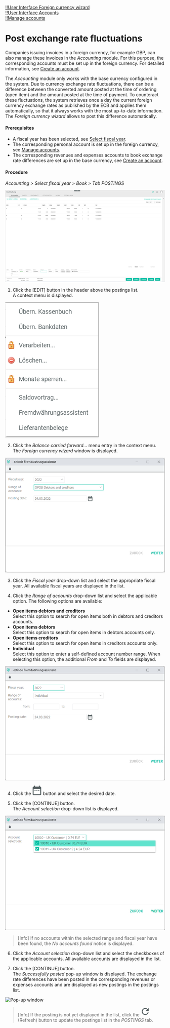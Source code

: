 [!!User Interface Foreign currency wizard](../UserInterface/01_Book.md#foreign-currency-wizard)  
[!!User Interface Accounts](../UserInterface/02b_Accounts.md)  
[!!Manage accounts](../Integration/03_ManageAccounts.md)

# Post exchange rate fluctuations

Companies issuing invoices in a foreign currency, for example GBP, can also manage these invoices in the *Accounting* module. For this purpose, the corresponding accounts must be set up in the foreign currency. For detailed information, see [Create an account](../Integration/03_ManageAccounts.md#create-an-account).

The *Accounting* module only works with the base currency configured in the system. Due to currency exchange rate fluctuations, there can be a difference between the converted amount posted at the time of ordering (open item) and the amount posted at the time of payment. To counteract these fluctuations, the system retrieves once a day the current foreign currency exchange rates as published by the ECB and applies them automatically, so that it always works with the most up-to-date information. The *Foreign currency wizard* allows to post this difference automatically.

#### Prerequisites

- A fiscal year has been selected, see [Select fiscal year](./01_SelectFiscalYear.md).
- The corresponding personal account is set up in the foreign currency, see [Manage accounts](../Integration/03_ManageAccounts.md).
- The corresponding revenues and expenses accounts to book exchange rate differences are set up in the base currency, see [Create an account](../Integration/03_ManageAccounts.md#create-an-account).

[comment]: <> (Wird das in dem Kapitel beschrieben? Oder muss das noch ergänzt werden? -> Konten 2150 - Aufw. aus Kursdifferenzen und 2660 - Erträge aus Kursdifferenzen sind standardmäßig verfügbar, evtl. prüfen, ob Funktion auch aktiv ist. Man könnte evtl. eine Prozedur in diesem Kapitel dazu hinzufügen, da es nicht so deutlich ist. Oder wenn nicht standardmäßig verfügbar, müssen diese Konten erstellt werden, damit die Kursdifferenzen gebucht werden können. Auch noch extra account als Erlöskonto zu UK Drittland, oder zum relevanten Land. Stimmt es so?)

#### Procedure

*Accounting > Select fiscal year > Book > Tab POSTINGS*

![Postings](../../Assets/Screenshots/RetailSuiteAccounting/Book/Bookings/Bookings.png "[Postings]")

1. Click the [EDIT] button in the header above the postings list.  
A context menu is displayed.

  ![Edit](../../Assets/Screenshots/RetailSuiteAccounting/Book/Edit.png "[Edit]")

2. Click the *Balance carried forward...* menu entry in the context menu.     
The *Foreign currency wizard* window is displayed.

  ![Foreign currency wizard](../../Assets/Screenshots/RetailSuiteAccounting/Book/ForeignCurrencyWizard01.png "[Foreign currency wizard]")

3. Click the *Fiscal year* drop-down list and select the appropriate fiscal year. All available fiscal years are displayed in the list.

3. Click the *Range of accounts* drop-down list and select the applicable option. The following options are available:  

  - **Open items debtors and creditors**  
  Select this option to search for open items both in debtors and creditors accounts.
  - **Open items debtors**  
  Select this option to search for open items in debtors accounts only.
  - **Open items creditors**  
  Select this option to search for open items in creditors accounts only.
  - **Individual**  
  Select this option to enter a self-defined account number range. When selecting this option, the additional *From* and *To* fields are displayed.  

  ![Foreign currency wizard](../../Assets/Screenshots/RetailSuiteAccounting/Book/ForeignCurrencyWizard02.png "[Foreign currency wizard]")

4. Click the ![Calendar](../../Assets/Icons/Calendar.png "[Calendar]") button and select the desired date.

[comment]: <> (Oder eher durchgängig "calendar widget"?)

  [comment]: <> (In the screenshot "Posting date")

5. Click the [CONTINUE] button.  
The *Account selection* drop-down list is displayed.

  ![Account selection](../../Assets/Screenshots/RetailSuiteAccounting/Book/ForeignCurrencyWizard03.png "[Account selection]")

  > [Info] If no accounts within the selected range and fiscal year have been found, the *No accounts found* notice is displayed.

6. Click the *Account selection* drop-down list and select the checkboxes of the applicable accounts. All available accounts are displayed in the list.

7. Click the [CONTINUE] button.   
The *Successfully posted* pop-up window is displayed. The exchange rate differences have been posted in the corresponding revenues or expenses accounts and are displayed as new postings in the postings list.

[comment]: <> (Check name of pop-up window! Evtl. pop-up window screenshot hinzufügen.)

  ![Pop-up window](../../Assets/Screenshots/RetailSuiteAccounting/Book/xxx.png "[Pop-up window]")

  > [Info] If the posting is not yet displayed in the list, click the ![Refresh](../../Assets/Icons/Refresh01.png "[Refresh]") (Refresh) button to update the postings list in the *POSTINGS* tab.
